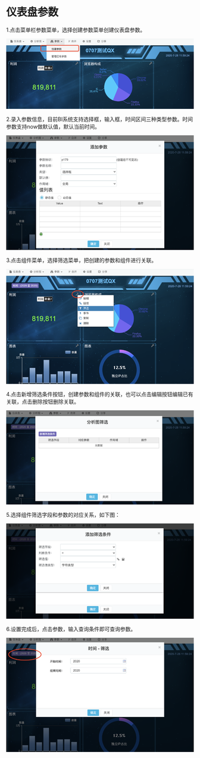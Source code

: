 # 仪表盘参数

1.点击菜单栏参数菜单，选择创建参数菜单创建仪表盘参数。

![](/assets2/import6.png) 

2.录入参数信息，目前BI系统支持选择框，输入框，时间区间三种类型参数。时间参数支持now做默认值，默认当前时间。

 ![](/assets2/import7.png)

3.点击组件菜单，选择筛选菜单，把创建的参数和组件进行关联。

![](/assets2/import10.png)

4.点击新增筛选条件按钮，创建参数和组件的关联，也可以点击编辑按钮编辑已有关联，点击删除按钮删除关联。

 ![](/assets2/import8.png)

5.选择组件筛选字段和参数的对应关系，如下图：

 ![](/assets2/import9.png)

6.设置完成后，点击参数，输入查询条件即可查询参数。

![](/assets2/import11.png)



